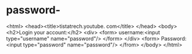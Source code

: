 # password-
﻿&lt;html> &lt;head>&lt;title>tistatrech.youtube. com&lt;/title> &lt;/head> &lt;body> &lt;h2>Login your account:&lt;/h2> &lt;div> &lt;form> username:&lt;input type="username" name="password"/> &lt;/form> &lt;/div>  &lt;form> Password:&lt;input type="password" name="password"/> &lt;/from> &lt;/body> &lt;/html>
